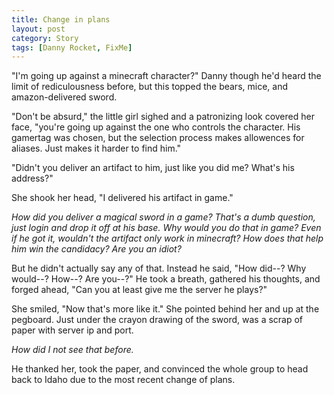 ```yaml
---
title: Change in plans
layout: post
category: Story
tags: [Danny Rocket, FixMe]
---
```

"I'm going up against a minecraft character?" Danny though he'd heard the limit of rediculousness before, but this topped the bears, mice, and amazon-delivered sword.

"Don't be absurd," the little girl sighed and a patronizing look covered her face, "you're going up against the one who controls the character. His gamertag was chosen, but the selection process makes allowences for aliases. Just makes it harder to find him."

<!-- more -->

"Didn't you deliver an artifact to him, just like you did me? What's his address?"

She shook her head, "I delivered his artifact in game."

_How did you deliver a magical sword in a game? That's a dumb question, just login and drop it off at his base. Why would you do that in game? Even if he got it, wouldn't the artifact only work in minecraft? How does that help him win the candidacy? Are you an idiot?_

But he didn't actually say any of that. Instead he said, "How did--? Why would--? How--? Are you--?" He took a breath, gathered his thoughts, and forged ahead, "Can you at least give me the server he plays?"

She smiled, "Now that's more like it." She pointed behind her and up at the pegboard. Just under the crayon drawing of the sword, was a scrap of paper with server ip and port.

_How did I not see that before._

He thanked her, took the paper, and convinced the whole group to head back to Idaho due to the most recent change of plans.